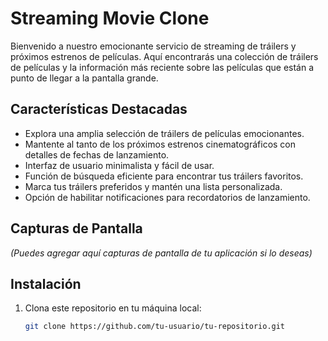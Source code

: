 # Streaming Movie Clone

Bienvenido a nuestro emocionante servicio de streaming de tráilers y próximos estrenos de películas. Aquí encontrarás una colección de tráilers de películas y la información más reciente sobre las películas que están a punto de llegar a la pantalla grande.

## Características Destacadas

- Explora una amplia selección de tráilers de películas emocionantes.
- Mantente al tanto de los próximos estrenos cinematográficos con detalles de fechas de lanzamiento.
- Interfaz de usuario minimalista y fácil de usar.
- Función de búsqueda eficiente para encontrar tus tráilers favoritos.
- Marca tus tráilers preferidos y mantén una lista personalizada.
- Opción de habilitar notificaciones para recordatorios de lanzamiento.

## Capturas de Pantalla

_(Puedes agregar aquí capturas de pantalla de tu aplicación si lo deseas)_

## Instalación

1. Clona este repositorio en tu máquina local:

   ```bash
   git clone https://github.com/tu-usuario/tu-repositorio.git
